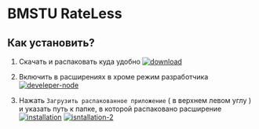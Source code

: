 # BMSTU RateLess
## Как установить?
1. Скачать и распаковать куда удобно
[![download](https://imgur.com/8ud1MdQ.png "download")](https://imgur.com/8ud1MdQ.png "download")

2. Включить в расширениях в хроме режим разработчика
[![develeper-node](https://imgur.com/jkAqcbG.png "develeper-mode")](https://imgur.com/jkAqcbG.png "develeper-mode")

3. Нажать `Загрузить распакованное приложение` ( в верхнем левом углу ) и указать путь к папке, в которой распаковано расширение
[![installation](https://imgur.com/c9pqNyn.png "installation")](https://imgur.com/c9pqNyn.png "installation")
[![isntallation-2](https://imgur.com/5v7xSE4.png "isntallation-2")](https://imgur.com/5v7xSE4.png "isntallation-2")